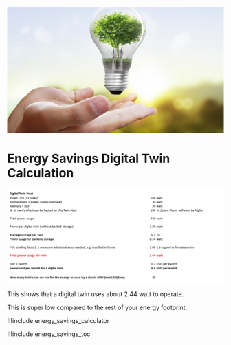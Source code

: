 ![](img/savings_energy_2.jpg)

# Energy Savings Digital Twin Calculation

![](img/power_calc_digitaltwin.jpg)

This shows that a digital twin uses about 2.44 watt to operate.

This is super low compared to the rest of your energy footprint.

!!!include:energy_savings_calculator

!!!include:energy_savings_toc
